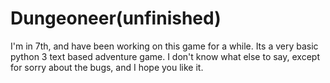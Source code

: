 # Dungeoneer(unfinished)
I'm in 7th, and have been working on this game for a while. Its a very basic python 3 text based adventure game. I don't know what else to say, except for sorry about the bugs, and I hope you like it.

